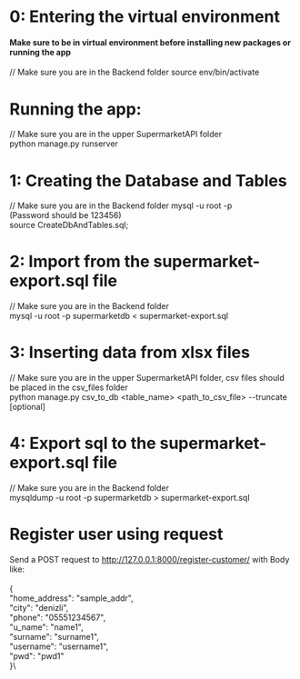 # 0: Entering the virtual environment 
#### Make sure to be in virtual environment before installing new packages or running the app
// Make sure you are in the Backend folder
source env/bin/activate

# Running the app:
// Make sure you are in the upper SupermarketAPI folder\
python manage.py runserver

# 1: Creating the Database and Tables
// Make sure you are in the Backend folder
mysql -u root -p\
(Password should be 123456)\
source CreateDbAndTables.sql;

# 2: Import from the supermarket-export.sql file
// Make sure you are in the Backend folder\
mysql -u root -p supermarketdb < supermarket-export.sql

# 3: Inserting data from xlsx files
// Make sure you are in the upper SupermarketAPI folder, csv files should be placed in the csv_files folder\
python manage.py csv_to_db <table_name> <path_to_csv_file> --truncate [optional]

# 4: Export sql to the supermarket-export.sql file
// Make sure you are in the Backend folder\
mysqldump -u root -p supermarketdb > supermarket-export.sql

# Register user using request
Send a POST request to http://127.0.0.1:8000/register-customer/ with Body like:\
\
{\
    "home_address": "sample_addr",\
    "city": "denizli",\
    "phone": "05551234567",\
    "u_name": "name1",\
    "surname": "surname1",\
    "username": "username1",\
    "pwd": "pwd1"\
}\
